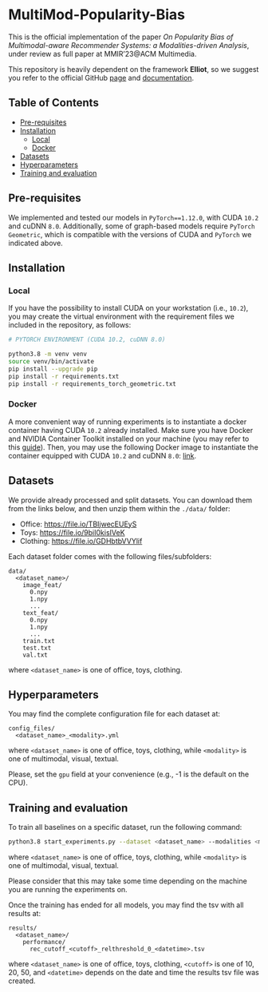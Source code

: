 # MultiMod-Popularity-Bias

This is the official implementation of the paper _On Popularity Bias of Multimodal-aware Recommender Systems: a Modalities-driven Analysis_, under review as full paper at MMIR’23@ACM Multimedia.

This repository is heavily dependent on the framework **Elliot**, so we suggest you refer to the official GitHub [page](https://github.com/sisinflab/elliot) and [documentation](https://elliot.readthedocs.io/en/latest/).

## Table of Contents
- [Pre-requisites](#pre-requisites)
- [Installation](#installation)
  - [Local](#local)
  - [Docker](#docker)
- [Datasets](#datasets)
- [Hyperparameters](#hyperparameters)
- [Training and evaluation](#training-and-evaluation)

## Pre-requisites

We implemented and tested our models in `PyTorch==1.12.0`, with CUDA `10.2` and cuDNN `8.0`. Additionally, some of graph-based models require `PyTorch Geometric`, which is compatible with the versions of CUDA and `PyTorch` we indicated above.

## Installation

### Local
If you have the possibility to install CUDA on your workstation (i.e., `10.2`), you may create the virtual environment with the requirement files we included in the repository, as follows:

```sh
# PYTORCH ENVIRONMENT (CUDA 10.2, cuDNN 8.0)

python3.8 -m venv venv
source venv/bin/activate
pip install --upgrade pip
pip install -r requirements.txt
pip install -r requirements_torch_geometric.txt
```

### Docker
A more convenient way of running experiments is to instantiate a docker container having CUDA `10.2` already installed. Make sure you have Docker and NVIDIA Container Toolkit installed on your machine (you may refer to this [guide](https://docs.nvidia.com/datacenter/cloud-native/container-toolkit/install-guide.html#installing-on-ubuntu-and-debian)). Then, you may use the following Docker image to instantiate the container equipped with CUDA `10.2` and cuDNN `8.0`: [link](https://hub.docker.com/layers/nvidia/cuda/10.2-cudnn8-devel-ubuntu18.04/images/sha256-3d1aefa978b106e8cbe50743bba8c4ddadacf13fe3165dd67a35e4d904f3aabe?context=explore).

## Datasets

We provide already processed and split datasets. You can download them from the links below, and then unzip them within the ```./data/``` folder:

- Office: https://file.io/TBIjwecEUEyS
- Toys: https://file.io/9biI0kisIVeK
- Clothing: https://file.io/GDHbtbVVYlif

Each dataset folder comes with the following files/subfolders:

```
data/
  <dataset_name>/
    image_feat/
      0.npy
      1.npy
      ...
    text_feat/
      0.npy
      1.npy
      ...
    train.txt
    test.txt
    val.txt
```
where ```<dataset_name>``` is one of office, toys, clothing.

## Hyperparameters

You may find the complete configuration file for each dataset at:

```
config_files/
  <dataset_name>_<modality>.yml
```

where ```<dataset_name>``` is one of office, toys, clothing, while ```<modality>``` is one of multimodal, visual, textual.

Please, set the ```gpu``` field at your convenience (e.g., -1 is the default on the CPU).

## Training and evaluation

To train all baselines on a specific dataset, run the following command:

```sh
python3.8 start_experiments.py --dataset <dataset_name> --modalities <modality>
```

where ```<dataset_name>``` is one of office, toys, clothing, while ```<modality>``` is one of multimodal, visual, textual.

Please consider that this may take some time depending on the machine you are running the experiments on.

Once the training has ended for all models, you may find the tsv with all results at:

```
results/
  <dataset_name>/
    performance/
      rec_cutoff_<cutoff>_relthreshold_0_<datetime>.tsv
```

where ```<dataset_name>``` is one of office, toys, clothing, ```<cutoff>``` is one of 10, 20, 50, and ```<datetime>``` depends on the date and time the results tsv file was created.
